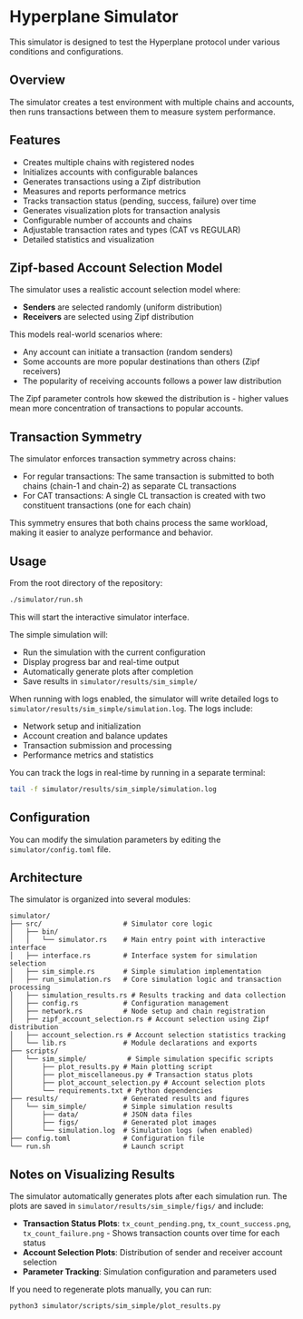# Hyperplane Simulator

This simulator is designed to test the Hyperplane protocol under various conditions and configurations.

## Overview

The simulator creates a test environment with multiple chains and accounts, then runs transactions between them to measure system performance.

## Features

- Creates multiple chains with registered nodes
- Initializes accounts with configurable balances
- Generates transactions using a Zipf distribution
- Measures and reports performance metrics
- Tracks transaction status (pending, success, failure) over time
- Generates visualization plots for transaction analysis
- Configurable number of accounts and chains
- Adjustable transaction rates and types (CAT vs REGULAR)
- Detailed statistics and visualization

## Zipf-based Account Selection Model

The simulator uses a realistic account selection model where:

- **Senders** are selected randomly (uniform distribution)
- **Receivers** are selected using Zipf distribution

This models real-world scenarios where:

- Any account can initiate a transaction (random senders)
- Some accounts are more popular destinations than others (Zipf receivers)
- The popularity of receiving accounts follows a power law distribution

The Zipf parameter controls how skewed the distribution is - higher values mean more concentration of transactions to popular accounts.

## Transaction Symmetry

The simulator enforces transaction symmetry across chains:

- For regular transactions: The same transaction is submitted to both chains (chain-1 and chain-2) as separate CL transactions
- For CAT transactions: A single CL transaction is created with two constituent transactions (one for each chain)

This symmetry ensures that both chains process the same workload, making it easier to analyze performance and behavior.

## Usage

From the root directory of the repository:

```bash
./simulator/run.sh
```

This will start the interactive simulator interface.

The simple simulation will:

- Run the simulation with the current configuration
- Display progress bar and real-time output
- Automatically generate plots after completion
- Save results in `simulator/results/sim_simple/`

When running with logs enabled, the simulator will write detailed logs to `simulator/results/sim_simple/simulation.log`. The logs include:

- Network setup and initialization
- Account creation and balance updates
- Transaction submission and processing
- Performance metrics and statistics

You can track the logs in real-time by running in a separate terminal:

```bash
tail -f simulator/results/sim_simple/simulation.log
```

## Configuration

You can modify the simulation parameters by editing the `simulator/config.toml` file.

## Architecture

The simulator is organized into several modules:

```
simulator/
├── src/                    # Simulator core logic
│   ├── bin/
│   │   └── simulator.rs    # Main entry point with interactive interface
│   ├── interface.rs        # Interface system for simulation selection
│   ├── sim_simple.rs       # Simple simulation implementation
│   ├── run_simulation.rs   # Core simulation logic and transaction processing
│   ├── simulation_results.rs # Results tracking and data collection
│   ├── config.rs           # Configuration management
│   ├── network.rs          # Node setup and chain registration
│   ├── zipf_account_selection.rs # Account selection using Zipf distribution
│   ├── account_selection.rs # Account selection statistics tracking
│   └── lib.rs              # Module declarations and exports
├── scripts/
│   └── sim_simple/          # Simple simulation specific scripts
│       ├── plot_results.py # Main plotting script
│       ├── plot_miscellaneous.py # Transaction status plots
│       ├── plot_account_selection.py # Account selection plots
│       └── requirements.txt # Python dependencies
├── results/                # Generated results and figures
│   └── sim_simple/         # Simple simulation results
│       ├── data/           # JSON data files
│       ├── figs/           # Generated plot images
│       └── simulation.log  # Simulation logs (when enabled)
├── config.toml             # Configuration file
└── run.sh                  # Launch script
```

## Notes on Visualizing Results

The simulator automatically generates plots after each simulation run. The plots are saved in `simulator/results/sim_simple/figs/` and include:

- **Transaction Status Plots**: `tx_count_pending.png`, `tx_count_success.png`, `tx_count_failure.png` - Shows transaction counts over time for each status
- **Account Selection Plots**: Distribution of sender and receiver account selection
- **Parameter Tracking**: Simulation configuration and parameters used

If you need to regenerate plots manually, you can run:

```bash
python3 simulator/scripts/sim_simple/plot_results.py
```